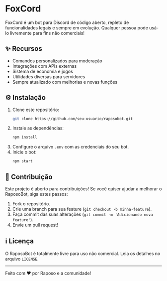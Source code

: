# FoxCord


FoxCord é um bot para Discord de código aberto, repleto de funcionalidades legais e sempre em evolução. Qualquer pessoa pode usá-lo livremente para fins não comerciais!

## ✨ Recursos
- Comandos personalizados para moderação
- Integrações com APIs externas
- Sistema de economia e jogos
- Utilidades diversas para servidores
- Sempre atualizado com melhorias e novas funções

## ⚙ Instalação
1. Clone este repositório:
   ```sh
   git clone https://github.com/seu-usuario/raposobot.git
   ```
2. Instale as dependências:
   ```sh
   npm install
   ```
3. Configure o arquivo `.env` com as credenciais do seu bot.
4. Inicie o bot:
   ```sh
   npm start
   ```

## 🔧 Contribuição
Este projeto é aberto para contribuições! Se você quiser ajudar a melhorar o RaposoBot, siga estes passos:
1. Fork o repositório.
2. Crie uma branch para sua feature (`git checkout -b minha-feature`).
3. Faça commit das suas alterações (`git commit -m 'Adicionando nova feature'`).
4. Envie um pull request!

## ℹ Licença
O RaposoBot é totalmente livre para uso não comercial. Leia os detalhes no arquivo `LICENSE`.

---
Feito com ❤️ por Raposo e a comunidade!
